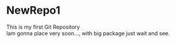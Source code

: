 # NewRepo1
This is my first Git Repository
<br>
Iam gonna place very soon..., with big package just wait and see.

